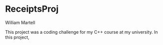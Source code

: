 # ReceiptsProj

William Martell


This project was a coding challenge for my C++ course at my university. 
In this project, 
